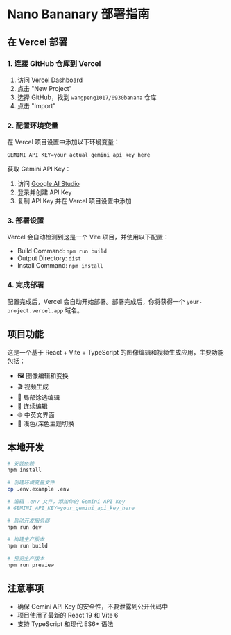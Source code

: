 # Nano Bananary 部署指南

## 在 Vercel 部署

### 1. 连接 GitHub 仓库到 Vercel

1. 访问 [Vercel Dashboard](https://vercel.com/dashboard)
2. 点击 "New Project"
3. 选择 GitHub，找到 `wangpeng1017/0930banana` 仓库
4. 点击 "Import"

### 2. 配置环境变量

在 Vercel 项目设置中添加以下环境变量：

```
GEMINI_API_KEY=your_actual_gemini_api_key_here
```

获取 Gemini API Key：
1. 访问 [Google AI Studio](https://ai.google.dev/gemini-api/docs/api-key)
2. 登录并创建 API Key
3. 复制 API Key 并在 Vercel 项目设置中添加

### 3. 部署设置

Vercel 会自动检测到这是一个 Vite 项目，并使用以下配置：
- Build Command: `npm run build`
- Output Directory: `dist`
- Install Command: `npm install`

### 4. 完成部署

配置完成后，Vercel 会自动开始部署。部署完成后，你将获得一个 `your-project.vercel.app` 域名。

## 项目功能

这是一个基于 React + Vite + TypeScript 的图像编辑和视频生成应用，主要功能包括：

- 🖼️ 图像编辑和变换
- 🎬 视频生成 
- 🎨 局部涂选编辑
- 🔄 连续编辑
- 🌐 中英文界面
- 🎨 浅色/深色主题切换

## 本地开发

```bash
# 安装依赖
npm install

# 创建环境变量文件
cp .env.example .env

# 编辑 .env 文件，添加你的 Gemini API Key
# GEMINI_API_KEY=your_gemini_api_key_here

# 启动开发服务器
npm run dev

# 构建生产版本
npm run build

# 预览生产版本
npm run preview
```

## 注意事项

- 确保 Gemini API Key 的安全性，不要泄露到公开代码中
- 项目使用了最新的 React 19 和 Vite 6
- 支持 TypeScript 和现代 ES6+ 语法